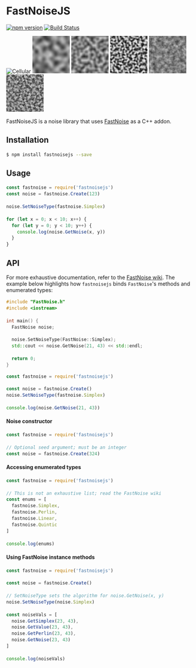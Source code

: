 # FastNoiseJS

[![npm version](https://badge.fury.io/js/fastnoisejs.svg)](https://badge.fury.io/js/fastnoisejs)
[![Build Status](https://travis-ci.org/ScottyFillups/FastNoiseJS.svg?branch=master)](https://travis-ci.org/ScottyFillups/FastNoiseJS)

![Cellular](https://raw.githubusercontent.com/ScottyFillups/FastNoiseJS/master/images/GetCellular)
![Cubic](https://raw.githubusercontent.com/ScottyFillups/FastNoiseJS/master/images/GetCubic.png)
![Perlin](https://raw.githubusercontent.com/ScottyFillups/FastNoiseJS/master/images/GetPerlin.png)
![Simplex](https://raw.githubusercontent.com/ScottyFillups/FastNoiseJS/master/images/GetSimplex.png)
![PerlinFractal]( https://raw.githubusercontent.com/ScottyFillups/FastNoiseJS/master/images/GetPerlinFractal.png)
![SimplexFractal](https://raw.githubusercontent.com/ScottyFillups/FastNoiseJS/master/images/GetSimplexFractal.png)

FastNoiseJS is a noise library that uses [FastNoise](https://github.com/Auburns/FastNoise) as a C++ addon.

## Installation

```bash
$ npm install fastnoisejs --save
```

## Usage

```js
const fastnoise = require('fastnoisejs')
const noise = fastnoise.Create(123)

noise.SetNoiseType(fastnoise.Simplex)

for (let x = 0; x < 10; x++) {
  for (let y = 0; y < 10; y++) {
    console.log(noise.GetNoise(x, y))
  }
}
```

## API 

For more exhaustive documentation, refer to the [FastNoise wiki](https://github.com/Auburns/FastNoise/wiki). The example below highlights how `fastnoisejs` binds `FastNoise`'s methods and enumerated types:

```cc
#include "FastNoise.h"
#include <iostream>

int main() {
  FastNoise noise;

  noise.SetNoiseType(FastNoise::Simplex);
  std::cout << noise.GetNoise(21, 43) << std::endl;

  return 0;
}
```

```js
const fastnoise = require('fastnoisejs')

const noise = fastnoise.Create()
noise.SetNoiseType(fastnoise.Simplex)

console.log(noise.GetNoise(21, 43))
```

#### Noise constructor

```js
const fastnoise = require('fastnoisejs')

// Optional seed argument; must be an integer
const noise = fastnoise.Create(324)
```

#### Accessing enumerated types

```js
const fastnoise = require('fastnoisejs')

// This is not an exhaustive list; read the FastNoise wiki
const enums = [
  fastnoise.Simplex,
  fastnoise.Perlin,
  fastnoise.Linear,
  fastnoise.Quintic
]

console.log(enums)
```

#### Using FastNoise instance methods

```js
const fastnoise = require('fastnoisejs')

const noise = fastnoise.Create()

// SetNoiseType sets the algorithm for noise.GetNoise(x, y)
noise.SetNoiseType(noise.Simplex)

const noiseVals = [
  noise.GetSimplex(23, 43),
  noise.GetValue(23, 43),
  noise.GetPerlin(23, 43),
  noise.GetNoise(23, 43)
]

console.log(noiseVals)
```
